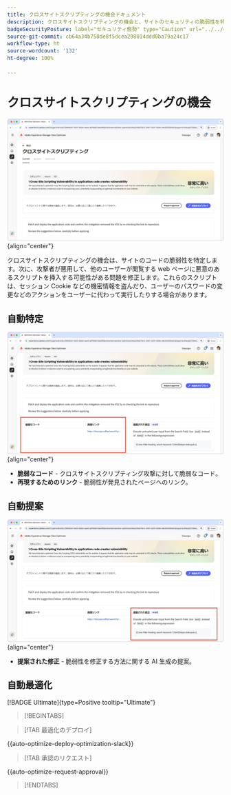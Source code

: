 ```yaml
---
title: クロスサイトスクリプティングの機会ドキュメント
description: クロスサイトスクリプティングの機会と、サイトのセキュリティの脆弱性を特定して修正する方法について説明します。
badgeSecurityPosture: label="セキュリティ態勢" type="Caution" url="../../opportunity-types/security-posture.md" tooltip="セキュリティ態勢"
source-git-commit: cb64a34b758de8f5dcea298014ddd0ba79a24c17
workflow-type: ht
source-wordcount: '132'
ht-degree: 100%

---
```



# クロスサイトスクリプティングの機会

![クロスサイトの機会](./assets/cross-site-scripting/hero.png){align="center"}

クロスサイトスクリプティングの機会は、サイトのコードの脆弱性を特定します。次に、攻撃者が悪用して、他のユーザーが閲覧する web ページに悪意のあるスクリプトを挿入する可能性がある問題を修正します。これらのスクリプトは、セッション Cookie などの機密情報を盗んだり、ユーザーのパスワードの変更などのアクションをユーザーに代わって実行したりする場合があります。

## 自動特定

![クロスサイトの機会の自動特定](./assets/cross-site-scripting/auto-identify.png){align="center"}

* **脆弱なコード** - クロスサイトスクリプティング攻撃に対して脆弱なコード。
* **再現するためのリンク** - 脆弱性が発見されたページへのリンク。

## 自動提案

![クロスサイトの機会の自動提案](./assets/cross-site-scripting/auto-suggest.png){align="center"}

* **提案された修正** - 脆弱性を修正する方法に関する AI 生成の提案。

## 自動最適化

[!BADGE Ultimate]{type=Positive tooltip="Ultimate"}

>[!BEGINTABS]

>[!TAB 最適化のデプロイ]

{{auto-optimize-deploy-optimization-slack}}

>[!TAB 承認のリクエスト]

{{auto-optimize-request-approval}}

>[!ENDTABS]
